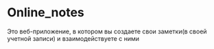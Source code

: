 # Online_notes
Это веб-приложение, в котором вы создаете свои заметки(в своей учетной записи) и взаимодействуете с ними
